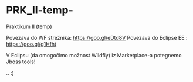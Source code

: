 # PRK_II-temp-
Praktikum II (temp)

Povezava do WF strežnika: https://goo.gl/eDtd8V
Povezava do Eclipse EE :  https://goo.gl/g1Hfht

V Eclipsu (da omogočimo možnost Wildfly) iz Marketplace-a potegnemo Jboss tools!

.. :)
